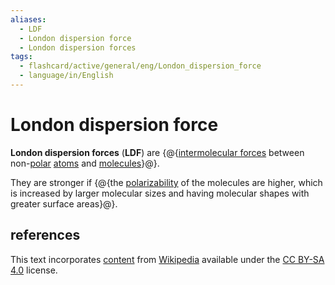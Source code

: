 ```yaml
---
aliases:
  - LDF
  - London dispersion force
  - London dispersion forces
tags:
  - flashcard/active/general/eng/London_dispersion_force
  - language/in/English
---
```


# London dispersion force

__London dispersion forces__ (__LDF__) are {@{[intermolecular forces](intermolecular%20force.md) between non-[polar](chemical%20polarity.md) [atoms](atom.md) and [molecules](molecule.md)}@}.

They are stronger if {@{the [polarizability](polarizability.md) of the molecules are higher, which is increased by larger molecular sizes and having molecular shapes with greater surface areas}@}.

## references

This text incorporates [content](https://en.wikipedia.org/wiki/London_dispersion_force) from [Wikipedia](Wikipedia.md) available under the [CC BY-SA 4.0](https://creativecommons.org/licenses/by-sa/4.0/) license.
